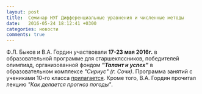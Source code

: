 ```yaml
---
layout: post
title:  Семинар НУГ Дифференциальные уравнения и численные методы
date:   2016-05-24 18:12:41 +0300
categories: новости
comments: true
---
```


Ф.Л. Быков и В.А. Гордин участвовали **17-23 мая 2016г.** в образовательной программе для старшеклссников, победителей олимпиад, организованной фондом _**"Талант и успех"**_ в образовательном комплексе _"Сириус" (г. Сочи)_.
Программа занятий с учениками 10-го класса [прилагается](https://www.dropbox.com/s/xfkuir7bpj2wk7s/sochi_programm_for_school.pdf?dl=0). Кроме того, В.А. Гордин прочитал лекцию _"Как делается прогноз погоды"_.

